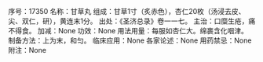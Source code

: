 序号：17350
名称：甘草丸
组成：甘草1寸（炙赤色），杏仁20枚（汤浸去皮、尖、双仁，研），黄连末1分。
出处：《圣济总录》卷一一七。
主治：口糜生疮，痛不得食。
加减：None
功效：None
用法用量：每服如杏仁大。绵裹含化咽津。
制备方法：上为末，和匀。
临床应用：None
各家论述：None
用药禁忌：None
附注：None
